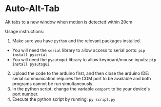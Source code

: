 # Auto-Alt-Tab
Alt tabs to a new window when motion is detected within 20cm

Usage instructions:
1. Make sure you have `python` and the relevant packages installed.
* You will need the `serial` library to allow access to serial ports: `pip install pyserial`
* You will need the `pyautogui` library to allow keyboard/mouse inputs: `pip install pyautogui`
2. Upload the code to the arduino first, and then close the arduino IDE: serial communication requires the COM port to be available and both programs cannot be run simultaneously.
3. In the python script, change the variable `comport` to be your device's port number. 
4. Execute the python script by running: `py script.py`

